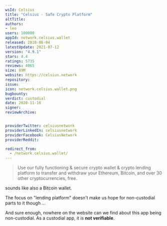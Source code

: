 ```yaml
---
wsId: Celsius
title: "Celsius - Safe Crypto Platform"
altTitle: 
authors:
- leo
users: 100000
appId: network.celsius.wallet
released: 2018-06-04
latestUpdate: 2021-07-12
version: "4.9.1"
stars: 4.4
ratings: 5735
reviews: 4065
size: 89M
website: https://celsius.network
repository: 
issue: 
icon: network.celsius.wallet.png
bugbounty: 
verdict: custodial
date: 2020-11-16
signer: 
reviewArchive:


providerTwitter: celsiusnetwork
providerLinkedIn: celsiusnetwork
providerFacebook: CelsiusNetwork
providerReddit: 

redirect_from:
  - /network.celsius.wallet/
---
```



> Use our fully functioning & secure crypto wallet & crypto lending platform to
  transfer and withdraw your Ethereum, Bitcoin, and over 30 other
  cryptocurrencies, free.

sounds like also a Bitcoin wallet.

The focus on "lending platform" doesn't make us hope for non-custodial parts to
it though ...

And sure enough, nowhere on the website can we find about this app being
non-custodial. As a custodial app, it is **not verifiable**.
